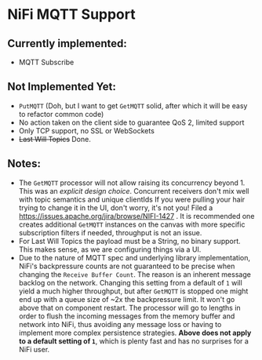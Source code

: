 # NiFi MQTT Support

## Currently implemented:
- MQTT Subscribe

## Not Implemented Yet:
- `PutMQTT` (Doh, but I want to get `GetMQTT` solid, after which it will be easy to refactor common code) 
- No action taken on the client side to guarantee QoS 2, limited support
- Only TCP support, no SSL or WebSockets
- ~~Last Will Topics~~ Done.
 
## Notes:
- The `GetMQTT` processor will not allow raising its concurrency beyond 1. This was an *explicit design choice*.
  Concurrent receivers don't mix well with topic semantics and unique clientIds
  If you were pulling your hair trying to change it in the UI, don't worry, it's not you! Filed a https://issues.apache.org/jira/browse/NIFI-1427 .
  It is recommended one creates additional `GetMQTT` instances on the canvas with more specific subscription filters if 
  needed, throughput is not an issue.
- For Last Will Topics the payload must be a String, no binary support. This makes sense, as we are configuring things via a UI.
- Due to the nature of MQTT spec and underlying library implementation, NiFi's backpressure counts are not guaranteed to be precise when changing
  the `Receive Buffer Count`. The reason is an inherent message backlog on the network. Changing this setting from a default of `1` will yield
  a much higher throughput, but after `GetMQTT` is stopped one might end up with a queue size of ~2x the backpressure limit. It won't go above that on
  component restart. The processor will go to lengths in order to flush the incoming messages from the memory buffer and network into NiFi, thus avoiding
  any message loss or having to implement more complex persistence strategies. **Above does not apply to a default setting of `1`**, which
  is plenty fast and has no surprises for a NiFi user.
